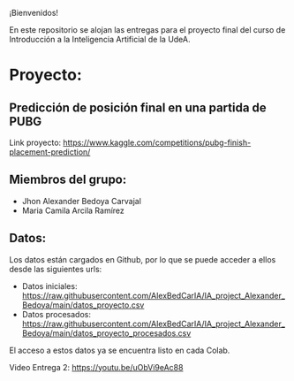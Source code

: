 ¡Bienvenidos!

En este repositorio se alojan las entregas para el proyecto final del curso de Introducción a la Inteligencia Artificial de la UdeA.

# Proyecto:

## Predicción de posición final en una partida de PUBG
Link proyecto: https://www.kaggle.com/competitions/pubg-finish-placement-prediction/

## Miembros del grupo:
- Jhon Alexander Bedoya Carvajal
- Maria Camila Arcila Ramírez

## Datos:

Los datos están cargados en Github, por lo que se puede acceder a ellos desde las siguientes urls:

- Datos iniciales: https://raw.githubusercontent.com/AlexBedCarIA/IA_project_Alexander_Bedoya/main/datos_proyecto.csv
- Datos procesados: https://raw.githubusercontent.com/AlexBedCarIA/IA_project_Alexander_Bedoya/main/datos_proyecto_procesados.csv

El acceso a estos datos ya se encuentra listo en cada Colab.

Video Entrega 2: https://youtu.be/uObVi9eAc88
